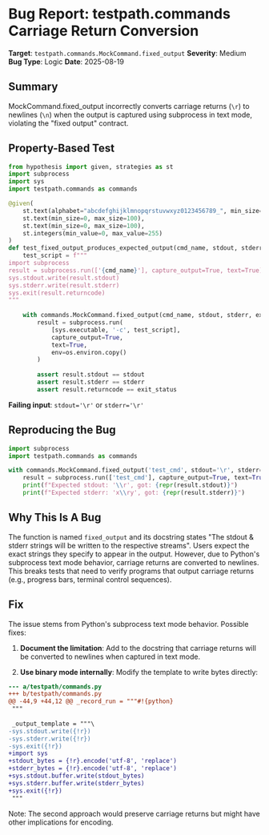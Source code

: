 # Bug Report: testpath.commands Carriage Return Conversion

**Target**: `testpath.commands.MockCommand.fixed_output`
**Severity**: Medium
**Bug Type**: Logic
**Date**: 2025-08-19

## Summary

MockCommand.fixed_output incorrectly converts carriage returns (`\r`) to newlines (`\n`) when the output is captured using subprocess in text mode, violating the "fixed output" contract.

## Property-Based Test

```python
from hypothesis import given, strategies as st
import subprocess
import sys
import testpath.commands as commands

@given(
    st.text(alphabet="abcdefghijklmnopqrstuvwxyz0123456789_", min_size=1, max_size=50),
    st.text(min_size=0, max_size=100),
    st.text(min_size=0, max_size=100),
    st.integers(min_value=0, max_value=255)
)
def test_fixed_output_produces_expected_output(cmd_name, stdout, stderr, exit_status):
    test_script = f"""
import subprocess
result = subprocess.run(['{cmd_name}'], capture_output=True, text=True)
sys.stdout.write(result.stdout)
sys.stderr.write(result.stderr)
sys.exit(result.returncode)
"""
    
    with commands.MockCommand.fixed_output(cmd_name, stdout, stderr, exit_status) as mc:
        result = subprocess.run(
            [sys.executable, '-c', test_script],
            capture_output=True,
            text=True,
            env=os.environ.copy()
        )
        
        assert result.stdout == stdout
        assert result.stderr == stderr
        assert result.returncode == exit_status
```

**Failing input**: `stdout='\r'` or `stderr='\r'`

## Reproducing the Bug

```python
import subprocess
import testpath.commands as commands

with commands.MockCommand.fixed_output('test_cmd', stdout='\r', stderr='x\ry', exit_status=0):
    result = subprocess.run(['test_cmd'], capture_output=True, text=True)
    print(f"Expected stdout: '\\r', got: {repr(result.stdout)}")
    print(f"Expected stderr: 'x\\ry', got: {repr(result.stderr)}")
```

## Why This Is A Bug

The function is named `fixed_output` and its docstring states "The stdout & stderr strings will be written to the respective streams". Users expect the exact strings they specify to appear in the output. However, due to Python's subprocess text mode behavior, carriage returns are converted to newlines. This breaks tests that need to verify programs that output carriage returns (e.g., progress bars, terminal control sequences).

## Fix

The issue stems from Python's subprocess text mode behavior. Possible fixes:

1. **Document the limitation**: Add to the docstring that carriage returns will be converted to newlines when captured in text mode.

2. **Use binary mode internally**: Modify the template to write bytes directly:

```diff
--- a/testpath/commands.py
+++ b/testpath/commands.py
@@ -44,9 +44,12 @@ _record_run = """#!{python}
 """
 
 _output_template = """\
-sys.stdout.write({!r})
-sys.stderr.write({!r})
-sys.exit({!r})
+import sys
+stdout_bytes = {!r}.encode('utf-8', 'replace')
+stderr_bytes = {!r}.encode('utf-8', 'replace')
+sys.stdout.buffer.write(stdout_bytes)
+sys.stderr.buffer.write(stderr_bytes)
+sys.exit({!r})
 """
```

Note: The second approach would preserve carriage returns but might have other implications for encoding.